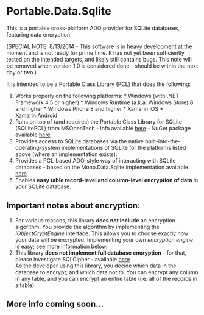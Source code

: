 Portable.Data.Sqlite====================This is a portable cross-platform ADO provider for SQLite databases, featuring data encryption.(SPECIAL NOTE: 8/13/2014 - This software is in heavy development at the moment and is not ready for prime time.  It has not yet been sufficiently tested on the intended targets, and likely still contains bugs. This note will be removed when version 1.0 is considered done - should be within the next day or two.)It is intended to be a Portable Class Library (PCL) that does the following:  1. Works properly on the following platforms:    * Windows (with .NET Framework 4.5 or higher)    * Windows Runtime (a.k.a. Windows Store) 8 and higher    * Windows Phone 8 and higher    * Xamarin.iOS    * Xamarin.Android  2. Runs on top of (and requires) the Portable Class Library for SQLite (SQLitePCL) from MSOpenTech - info available [here](http://sqlitepcl.codeplex.com/) - NuGet package available [here](http://www.nuget.org/packages/SQLitePCL)  3. Provides access to SQLite databases via the native built-into-the-operating-system implementations of SQLite for the platforms listed above (where an implementation exists).  4. Provides a PCL-based ADO-style way of interacting with SQLite databases - based on the Mono.Data.Sqlite implementation available [here](https://github.com/mattleibow/Mono.Data.Sqlite)  5. Enables **easy table record-level and column-level encryption of data** in your SQLite database.Important notes about encryption:---------------------------------  1. For various reasons, this library **does not include** an encryption algorithm.  You provide the algorithm by implementing the *IObjectCryptEngine* interface.  This allows you to choose exactly how your data will be encrypted.  Implementing your own *encryption engine* is easy; see more information below.  2. This library **does not implement full database encryption** - for that, please investigate SQLCipher - available [here](http://sqlcipher.net/)  As the developer using this library, you decide which data in the database to encrypt; and which data not to.  You can encrypt any column in any table, and you can encrypt an entire table (i.e. all of the records in a table).More info coming soon...------------------------